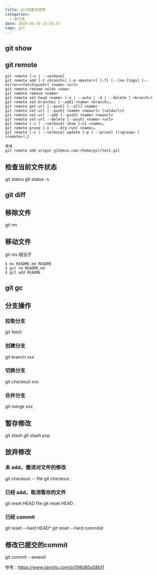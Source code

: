 ```yaml
---
title: git的基本使用
categories:
  - 未分类
date: 2020-04-30 15:55:57
tags: git
---
```

## git show 

## git remote 
```
git remote [-v | --verbose]
git remote add [-t <branch>] [-m <master>] [-f] [--[no-]tags] [--mirror=<fetch|push>] <name> <url>
git remote rename <old> <new>
git remote remove <name>
git remote set-head <name> (-a | --auto | -d | --delete | <branch>)
git remote set-branches [--add] <name> <branch>…​
git remote get-url [--push] [--all] <name>
git remote set-url [--push] <name> <newurl> [<oldurl>]
git remote set-url --add [--push] <name> <newurl>
git remote set-url --delete [--push] <name> <url>
git remote [-v | --verbose] show [-n] <name>…​
git remote prune [-n | --dry-run] <name>…​
git remote [-v | --verbose] update [-p | --prune] [(<group> | <remote>)…​]

常用
git remote add origin git@xxx.com:/home/git/test.git
```

## 检查当前文件状态 
git status
git status -s

## git diff

## 移除文件
git rm
## 移动文件
git mv
相当于
```
$ mv README.md README
$ git rm README.md
$ git add README
```

## git gc

## 分支操作
### 拉取分支
git fetch
### 创建分支
git branch xxx
### 切换分支
git checkout xxx
### 合并分支
git merge xxx

## 暂存修改
git stash
git stash pop
## 放弃修改
### 未 add，撤消对文件的修改
git checkout -- file
git checkout .
### 已经 add，取消暂存的文件
git reset HEAD file
git reset HEAD .
### 已经 commit 
git reset --hard HEAD^
git reset --hard commitid

## 修改已提交的commit
git commit --amend

参考：https://www.jianshu.com/p/098d85a58bf1